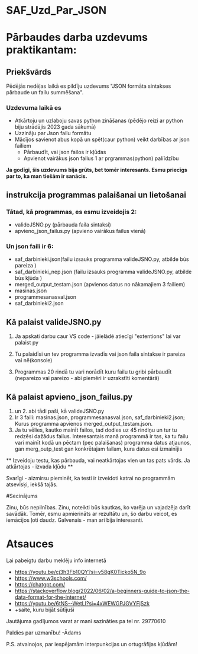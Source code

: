 # SAF_Uzd_Par_JSON

# Pārbaudes darba uzdevums praktikantam:

## Priekšvārds

Pēdējās nedēļas laikā es pildīju uzdevums "JSON formāta sintakses pārbaude un failu summēšana".

### Uzdevuma laikā es

* Atkārtoju un uzlaboju savas python zināšanas (pēdējo reizi ar python biju strādājis 2023 gada sākumā)
* Uzzināju par Json failu formātu
* Mācījos savienot abus kopā un spēt(caur python) veikt darbības ar json failiem
    * Pārbaudīt, vai json failos ir kļūdas
    * Apvienot vairākus json failus 1 ar prgrammas(python) paliīdzību

**Ja godīgi, šis uzdevums bija grūts, bet tomēr interesants. Esmu priecīgs par to, ka man tiešām ir sanācis.**



## instrukcija programmas palaišanai un lietošanai

### Tātad, kā programmas, es esmu izveidojis 2:
* valideJSNO.py (pārbauda faila sintaksi)
* apvieno_json_failus.py (apvieno vairākus failus vienā)

### Un json faili ir 6:
* saf_darbinieki.json(failu izsauks programma valideJSNO.py, atbilde būs pareiza )
* saf_darbinieki_nep.json (failu izsauks programma valideJSNO.py, atbilde būs kļūda )
* merged_output_testam.json (apvienos datus no nākamajiem 3 failiem)
* masinas.json
* programmesanasval.json
* saf_darbinieki2.json

## Kā palaist valideJSNO.py
1. Ja apskati darbu caur VS code - jāielādē atiecīgi "extentions" lai var palaist py

2. Tu palaidīsi un tev programma izvadīs vai json faila sintakse ir pareiza vai nē(konsole)
3. Programmas 20 rindā tu vari norādīt kuru failu tu gribi pārbaudīt (nepareizo vai pareizo - abi piemēri ir uzrakstīti komentārā)


## Kā palaist apvieno_json_failus.py
1. un 2. abi tādi paši, kā valideJSNO.py
3.  Ir 3 faili: masinas.json, programmesanasval.json, saf_darbinieki2.json; Kurus programma apvienos merged_output_testam.json.
4.  Ja tu vēlies, kautko mainīt failos, tad dodies uz 45 rindiņu un tur tu redzēsi dažādus failus. Interesantais manā programmā ir tas, ka tu failu vari mainīt kodā un pēctam (pec palaišanas) programma datus atjaunos, gan merg_outp_test gan konkrētajam failam, kura datus esi izmainījis

** Izveidoju testu, kas pārbauda, vai neatkārtojas vien un tas pats vārds. Ja atkārtojas - izvada kļūdu **

Svarīgi - aizmirsu pieminēt, ka testi ir izveidoti katrai no programmām atsevisķi, iekšā tajās.

#Secinājums

Zinu, būs nepilnības. Zinu, noteikti būs kautkas, ko varēja un vajadzēja darīt savādāk. Tomēr, esmu apmierināts ar rezultātu un, šo darbu veicot, es iemācījos ļoti daudz. Galvenais - man ari bija interesanti.

# Atsauces
Lai pabeigtu darbu meklēju info internetā
* https://youtu.be/cj3h3Fb10QY?si=v58gK0Ticko5N_9o
* https://www.w3schools.com/
* https://chatgpt.com/
* https://stackoverflow.blog/2022/06/02/a-beginners-guide-to-json-the-data-format-for-the-internet/
* https://youtu.be/6tNS--WetLI?si=4xWEWGPJGVYFjSzk
* +saite, kuru bijāt sūtījuši



Jautājuma gadījumos varat ar mani sazināties pa tel nr. 29770610

Paldies par uzmanību!
-Ādams

P.S. atvainojos, par iespējamām interpunkcijas un ortugrāfijas kļūdām!




